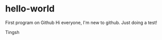 # hello-world
First program on Github
Hi everyone,
  I'm new to github. Just doing a test!
  
 Tingsh
